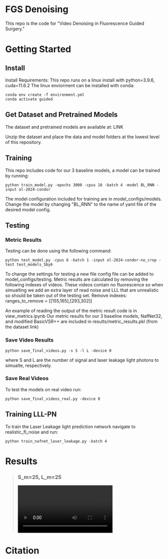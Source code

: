 # FGS Denoising
This repo is the code for "Video Denoising in Fluorescence Guided Surgery."

# Getting Started 
## Install
Install Requirements: This repo runs on a linux install with python=3.9.6, cuda=11.6.2
The linux enviorment can be installed with conda:
```
conda env create -f environment.yml
conda activate guided
```
## Get Dataset and Pretrained Models
The dataset and pretrained models are available at: LINK

Unzip the dataset and place the data and model folders at the lowest level of this repository.

## Training
This repo includes code for our 3 baseline models, a model can be trained by running:

```
python train_model.py -epochs 3000 -cpus 16 -batch 4 -model BL_RNN -input ol-2024-condor
```

The model configuration included for training are in model_configs/models. Change the model by changing "BL_RNN" to the name of yaml file of the desired model config.


## Testing
### Metric Results
Testing can be done using the following command:

```
python test_model.py -cpus 6 -batch 1 -input ol-2024-condor-no_crop -test test_models_5by6 
```

To change the settings for testing a new file config file can be added to model_configs/testing.
Metric results are calculated by removing the following indexes of videos. These videos contain no fluorescence so when simualting we add an extra layer of read noise and LLL that are unrealistic so should be taken out of the testing set. Remove indexes: ranges_to_remove = [[155,165],[293,302]]

An example of reading the output of the metric result code is in view_metrics.ipynb
Our metric results for our 3 baseline models, NafNet32, and modified BasicVSR++ are included in results/metric_results.pkl (from the dataset link)


### Save Video Results

```
python save_final_videos.py -s S -l L -device 0
```
where S and L are the number of signal and laser leakage light photons to simualte, respectively. 

### Save Real Videos
To test the models on real video run:

```
python save_final_videos_real.py -device 0
```


## Training LLL-PN
To train the Laser Leakage light prediction network navigate to realistic_fl_noise and run:
```
python train_nafnet_laser_leakage.py -batch 4
```


# Results
> ### S_m=25, L_m=25
> ![Short_sm25_lm_25](./video_examples/Short_sm25_lm_25.mp4)

# Citation

